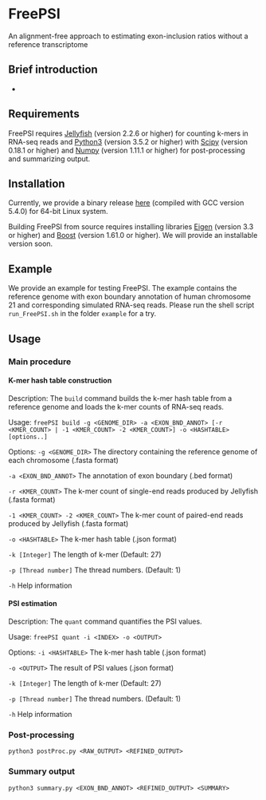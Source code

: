 # FreePSI
An alignment-free approach to estimating exon-inclusion ratios without a reference transcriptome

## Brief introduction
-

## Requirements
FreePSI requires [Jellyfish](https://github.com/gmarcais/Jellyfish/releases) (version 2.2.6 or higher) for counting k-mers in RNA-seq reads and [Python3](https://www.python.org/downloads/) (version 3.5.2 or higher) with [Scipy](https://www.scipy.org/) (version 0.18.1 or higher) and [Numpy](http://www.numpy.org/) (version 1.11.1 or higher) for post-processing and summarizing output.

## Installation
Currently, we provide a binary release [here](https://github.com/JY-Zhou/FreePSI/releases) (compiled with GCC version 5.4.0) for 64-bit Linux system.

Building FreePSI from source requires installing libraries [Eigen](http://eigen.tuxfamily.org) (version 3.3 or higher) and [Boost](http://www.boost.org) (version 1.61.0 or higher).
We will provide an installable version soon.

## Example
We provide an example for testing FreePSI.
The example contains the reference genome with exon boundary annotation of human chromosome 21 and corresponding simulated RNA-seq reads.
Please run the shell script `run_FreePSI.sh` in the folder `example` for a try.

## Usage
### Main procedure
#### K-mer hash table construction
Description:
  The `build` command builds the k-mer hash table from a reference genome and loads the k-mer counts of RNA-seq reads.

Usage:
  `freePSI build -g <GENOME_DIR> -a <EXON_BND_ANNOT> [-r <KMER_COUNT> | -1 <KMER_COUNT> -2 <KMER_COUNT>] -o <HASHTABLE> [options..]`

Options:
  `-g <GENOME_DIR>`                  The directory containing the reference genome of each chromosome (.fasta format)
  
  `-a <EXON_BND_ANNOT>`              The annotation of exon boundary (.bed format)
  
  `-r <KMER_COUNT>`                  The k-mer count of single-end reads produced by Jellyfish (.fasta format)
  
  `-1 <KMER_COUNT> -2 <KMER_COUNT>`  The k-mer count of paired-end reads produced by Jellyfish (.fasta format)
  
  `-o <HASHTABLE>`                   The k-mer hash table (.json format)
  
  `-k [Integer]`                     The length of k-mer (Default: 27)
  
  `-p [Thread number]`               The thread numbers. (Default: 1)
  
  `-h`                               Help information

#### PSI estimation
Description:
  The `quant` command quantifies the PSI values.

Usage:
  `freePSI quant -i <INDEX> -o <OUTPUT>`

Options:
  `-i <HASHTABLE>`                   The k-mer hash table (.json format)
  
  `-o <OUTPUT>`                      The result of PSI values (.json format)
  
  `-k [Integer]`                     The length of k-mer (Default: 27)
  
  `-p [Thread number]`               The thread numbers. (Default: 1)
  
  `-h`                               Help information


### Post-processing
`python3 postProc.py <RAW_OUTPUT> <REFINED_OUTPUT>`

### Summary output
`python3 summary.py <EXON_BND_ANNOT> <REFINED_OUTPUT> <SUMMARY>`
